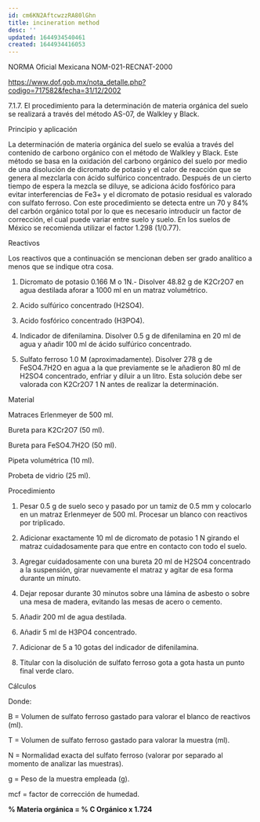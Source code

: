 ```yaml
---
id: cm6KN2AftcwzzRA80lGhn
title: incineration method
desc: ''
updated: 1644934540461
created: 1644934416053
---
```

NORMA Oficial Mexicana NOM-021-RECNAT-2000

https://www.dof.gob.mx/nota_detalle.php?codigo=717582&fecha=31/12/2002

  7.1.7. El procedimiento para la determinación de materia orgánica del suelo se realizará a través del método AS-07, de Walkley y Black.

  Principio y aplicación

  La determinación de materia orgánica del suelo se evalúa a través del contenido de carbono orgánico con el método de Walkley y Black. Este método se basa en la oxidación del carbono orgánico del suelo por medio de una disolución de dicromato de potasio y el calor de reacción que se genera al mezclarla con ácido sulfúrico concentrado. Después de un cierto tiempo de espera la mezcla se diluye, se adiciona ácido fosfórico para evitar interferencias de Fe3+ y el dicromato de potasio residual es valorado con sulfato ferroso. Con este procedimiento se detecta entre un 70 y 84% del carbón orgánico total por lo que es necesario introducir un factor de corrección, el cual puede variar entre suelo y suelo. En los suelos de México se recomienda utilizar el factor 1.298 (1/0.77).

  Reactivos

  Los reactivos que a continuación se mencionan deben ser grado analítico a menos que se indique otra cosa.

1. Dicromato de potasio 0.166 M o 1N.- Disolver 48.82 g de K2Cr2O7 en agua destilada aforar a 1000 ml en un matraz volumétrico.

2. Acido sulfúrico concentrado (H2SO4).

3. Acido fosfórico concentrado (H3PO4).

4. Indicador de difenilamina. Disolver 0.5 g de difenilamina en 20 ml de agua y añadir 100 ml de ácido sulfúrico concentrado.

5. Sulfato ferroso 1.0 M (aproximadamente). Disolver 278 g de FeSO4.7H2O en agua a la que previamente se le añadieron 80 ml de H2SO4 concentrado, enfriar y diluir a un litro. Esta solución debe ser valorada con K2Cr2O7 1 N antes de realizar la determinación.

  Material

  Matraces Erlenmeyer de 500 ml.

  Bureta para K2Cr2O7 (50 ml).

  Bureta para FeSO4.7H2O (50 ml).

  Pipeta volumétrica (10 ml).

  Probeta de vidrio (25 ml).

  Procedimiento

1. Pesar 0.5 g de suelo seco y pasado por un tamiz de 0.5 mm y colocarlo en un matraz Erlenmeyer de 500 ml. Procesar un blanco con reactivos por triplicado.

2. Adicionar exactamente 10 ml de dicromato de potasio 1 N girando el matraz cuidadosamente para que entre en contacto con todo el suelo.

3. Agregar cuidadosamente con una bureta 20 ml de H2SO4 concentrado a la suspensión, girar nuevamente el matraz y agitar de esa forma durante un minuto.

4. Dejar reposar durante 30 minutos sobre una lámina de asbesto o sobre una mesa de madera, evitando las mesas de acero o cemento.

5. Añadir 200 ml de agua destilada.

6. Añadir 5 ml de H3PO4 concentrado.

7. Adicionar de 5 a 10 gotas del indicador de difenilamina.

8. Titular con la disolución de sulfato ferroso gota a gota hasta un punto final verde claro.

  Cálculos

  Donde:

  B  = Volumen de sulfato ferroso gastado para valorar el blanco de reactivos (ml).

  T  = Volumen de sulfato ferroso gastado para valorar la muestra (ml).

  N  = Normalidad exacta del sulfato ferroso (valorar por separado al momento de analizar las muestras).

  g  = Peso de la muestra empleada (g).

  mcf = factor de corrección de humedad.

**% Materia orgánica = % C Orgánico x 1.724**